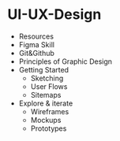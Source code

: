 # UI-UX-Design
- Resources
- Figma Skill
- Git&Github
- Principles of Graphic Design
- Getting Started
    - Sketching
    - User Flows
    - Sitemaps
- Explore & iterate
    - Wireframes
    - Mockups
    - Prototypes
